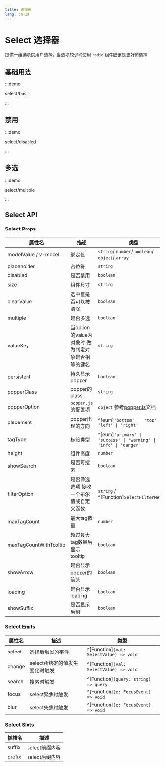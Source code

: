 ```yaml
---
title: 选择器
lang: ch-ZH
---
```


# Select 选择器

提供一组选项供用户选择，当选项较少时使用 `radio` 组件应该是更好的选择

## 基础用法

:::demo

select/basic

:::

## 禁用

:::demo

select/disabled

:::

## 多选

:::demo

select/multiple

:::

## Select API

### Select Props

| 属性名                 | 描述                                               | 类型                                                               | 默认值   |
| ---------------------- | -------------------------------------------------- | ------------------------------------------------------------------ | -------- |
| modelValue / v-model   | 绑定值                                             | `string`/ `number`/ `boolean`/ `object`/ `array`                   | ——       |
| placeholder            | 占位符                                             | `string`                                                           | ——       |
| disabled               | 是否禁用                                           | `boolean`                                                          | false    |
| size                   | 组件尺寸                                           | `string`                                                           | ——       |
| clearValue             | 选中值是否可以被清除                               | `boolean`                                                          | false    |
| multiple               | 是否多选                                           | `boolean`                                                          | false    |
| valueKey               | 当option的value为对象时 做为判定对象是否相等的键名 | `string`                                                           | ——       |
| persistent             | 持久显示popper                                     | `boolean`                                                          | true     |
| popperClass            | popper的class                                      | `string`                                                           | ——       |
| popperOption           | `popper.js` 的配置项                               | `object` 参考[popper.js](https://popper.js.org/docs/v2/)文档       | ——       |
| placement              | popper出现的方向                                   | ^[eum]`'bottom' \|  'top' \| 'left' \| 'right'`                    | 'bottom' |
| tagType                | 标签类型                                           | ^[eum]`'primary' \|  'success' \| 'warning' \| 'info' \| 'danger'` | 'info'   |
| height                 | 组件高度                                           | `number`                                                           | 288      |
| showSearch             | 是否可搜索                                         | `boolean`                                                          | false    |
| filterOption           | 是否筛选选项 接收一个布尔值或自定义函数            | `string` / ^[Function]`SelectFilterMethod`                         | true     |
| maxTagCount            | 最大tag数量                                        | `number`                                                           | ——       |
| maxTagCountWithTooltip | 超过最大tag数量后显示tooltip                       | `boolean`                                                          | false    |
| showArrow              | 是否显示popper的箭头                               | `boolean`                                                          | true     |
| loading                | 是否显示loading                                    | `boolean`                                                          | false    |
| showSuffix             | 是否显示后缀                                       | `boolean`                                                          | true     |

### Select Emits

| 属性名 | 描述                           | 类型                                    |
| ------ | ------------------------------ | --------------------------------------- |
| select | 选择后触发的事件               | ^[Function]`(val: SelectValue) => void` |
| change | select所绑定的值发生变化时触发 | ^[Function]`(val: SelectValue) => void` |
| search | 搜索时触发                     | ^[Function]`(query: string) => query`   |
| focus  | select聚焦时触发               | ^[Function]`(e: FocusEvent) => void`    |
| blur   | select失焦时触发               | ^[Function]`(e: FocusEvent) => void`    |

### Select Slots

| 插槽名 | 描述           |
| ------ | -------------- |
| suffix | select前缀内容 |
| prefix | select后缀内容 |
